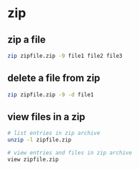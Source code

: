 # zip

## zip a file

```bash
zip zipfile.zip -9 file1 file2 file3
```

## delete a file from zip

```bash
zip zipfile.zip -9 -d file1
```

## view files in a zip

```bash
# list entries in zip archive
unzip -l zipfile.zip

# view entries and files in zip archive
view zipfile.zip
```
